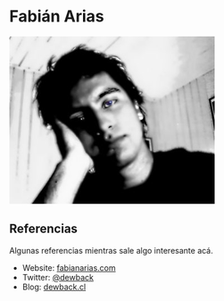 Fabián Arias
============

![Fabián Arias][yo]

Referencias
-----------

Algunas referencias mientras sale algo interesante acá.

* Website: [fabianarias.com][web]
* Twitter: [@dewback][twit]
* Blog: [dewback.cl][blog]

[yo]: yo_bw.jpg "Problem?"
[web]: http://fabianarias.com
[twit]: http://twitter.com/dewback
[blog]: http://www.dewback.cl
